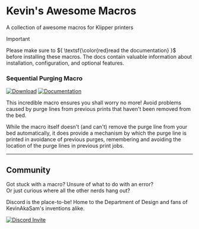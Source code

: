 # Kevin's Awesome Macros

A collection of awesome macros for Klipper printers

> [!IMPORTANT]
> Please make sure to ${ \textsf{\color{red}read the documentation} }$ before installing these macros. The docs contain valuable information about installation, configuration, and optional features.

### Sequential Purging Macro

[![Download](https://github.com/Department-of-Design/Kevins-Awesome-Macros/assets/16231288/57cfb0b1-afa5-4919-ace7-0f019144a83d)](/sequential_purge.md#installation)
[![Documentation](https://github.com/Department-of-Design/Kevins-Awesome-Macros/assets/16231288/da62d421-d8e3-43b6-b535-5429b333bdab)](https://github.com/Department-of-Design/Kevins-Awesome-Macros/blob/main/sequential_purge.md)

This incredible macro ensures you shall worry no more! Avoid problems caused by purge lines from previous prints that haven't been removed from the bed.

While the macro itself doesn't (and can't) remove the purge line from your bed automatically, it does provide a mechanism by which the purge line is printed in avoidance of previous purges, remembering and avoiding the location of the purge lines in previous print jobs.

---

## Community

Got stuck with a macro? Unsure of what to do with an error?  
Or just curious where all the other nerds hang out?

Discord is the place-to-be! Home to the Department of Design and fans of KevinAkaSam's inventions alike.

[![Discord Invite](https://discordapp.com/api/guilds/964441223169449984/widget.png?style=banner3)](https://discord.gg/xqpKrxt9FC)
